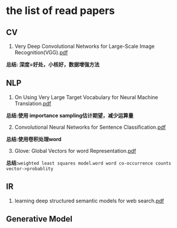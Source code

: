 # the list of read papers
## CV
1. Very Deep Convolutional Networks for Large-Scale Image Recognition(VGG).[pdf](https://arxiv.org/pdf/1409.1556.pdf)

**总结: 深度=好处，小核好，数据增强方法**
## NLP

1. On Using Very Large Target Vocabulary for Neural Machine Translation.[pdf](https://arxiv.org/pdf/1412.2007.pdf)

**总结:使用 importance sampling估计期望，减少运算量**

2. Convolutional Neural Networks for Sentence Classification.[pdf](https://arxiv.org/pdf/1408.5882.pdf)

**总结:使用卷积处理word**

3. Glove: Global Vectors for word Representation.[pdf](https://nlp.stanford.edu/pubs/glove.pdf)

**总结:**`weighted least squares model`.`word word co-occurrence counts` `vector->probablity`
## IR
1. learning deep structured semantic models for web search.[pdf]()

## Generative Model
